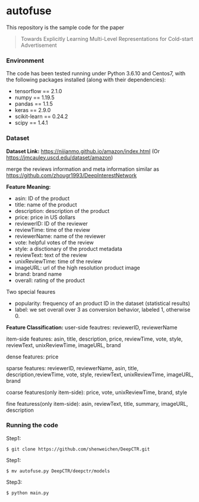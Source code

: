 # autofuse
This repository is the sample code for the paper
> Towards Explicitly Learning Multi-Level Representations for Cold-start Advertisement

### Environment
The code has been tested running under Python 3.6.10 and Centos7, with the following packages installed (along with their dependencies):
- tensorflow == 2.1.0
- numpy == 1.19.5
- pandas == 1.1.5
- keras == 2.9.0
- scikit-learn == 0.24.2
- scipy == 1.4.1

### Dataset
**Dataset Link:** https://nijianmo.github.io/amazon/index.html (Or https://jmcauley.uscd.edu/dataset/amazon)

merge the reviews information and meta information similar as https://github.com/zhougr1993/DeepInterestNetwork 

**Feature Meaning:**

- asin: ID of the product
- title: name of the product
- description: description of the product
- price: price in US dollars
- reviewerID: ID of the reviewer
- reviewTime: time of the review
- reviewerName: name of the reviewer
- vote: helpful votes of the review
- style: a disctionary of the product metadata
- reviewText: text of the review
- unixReviewTime: time of the review
- imageURL: url of the high resolution product image
- brand: brand name
- overall: rating of the product

Two special feaures
- popularity: frequency of an product ID in the dataset (statistical results)
- label: we set overall over 3 as conversion behavior, labeled 1, otherwise 0.

**Feature Classification:**
user-side feautres: reviewerID,  reviewerName

item-side features: asin, title, description, price, reviewTime, vote, style, reviewText, unixReviewTime, imageURL, brand

dense features: price

sparse features: reviewerID, reviewerName, asin, title, description,reviewTime, vote, style, reviewText, unixReviewTime, imageURL, brand

coarse features(only item-side): price, vote, unixReviewTime, brand, style

fine featuress(only item-side): asin, reviewText, title, summary, imageURL, description

### Running the code
Step1: 
```
$ git clone https://github.com/shenweichen/DeepCTR.git 
```

Step1: 
```
$ mv autofuse.py DeepCTR/deepctr/models
```

Step3:
```
$ python main.py
```
